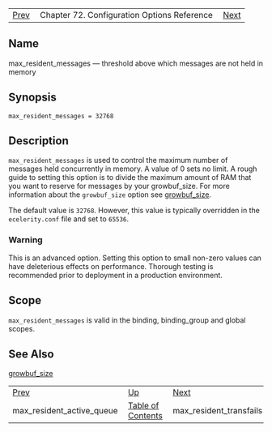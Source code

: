 |     |     |     |
| --- | --- | --- |
| [Prev](conf.ref.max_resident_active_queue)  | Chapter 72. Configuration Options Reference |  [Next](conf.ref.max_resident_transfails) |

<a name="conf.ref.max_resident_messages"></a>
## Name

max_resident_messages — threshold above which messages are not held in memory

## Synopsis

`max_resident_messages = 32768`

<a name="idp25394672"></a>
## Description

`max_resident_messages` is used to control the maximum number of messages held concurrently in memory. A value of 0 sets no limit. A rough guide to setting this option is to divide the maximum amount of RAM that you want to reserve for messages by your growbuf_size. For more information about the `growbuf_size` option see [growbuf_size](conf.ref.growbuf_size "growbuf_size").

The default value is `32768`. However, this value is typically overridden in the `ecelerity.conf` file and set to `65536`.

### Warning

This is an advanced option. Setting this option to small non-zero values can have deleterious effects on performance. Thorough testing is recommended prior to deployment in a production environment.

<a name="idp25401200"></a>
## Scope

`max_resident_messages` is valid in the binding, binding_group and global scopes.

<a name="idp25403488"></a>
## See Also

[growbuf_size](conf.ref.growbuf_size "growbuf_size")

|     |     |     |
| --- | --- | --- |
| [Prev](conf.ref.max_resident_active_queue)  | [Up](config.options.ref) |  [Next](conf.ref.max_resident_transfails) |
| max_resident_active_queue  | [Table of Contents](index) |  max_resident_transfails |

